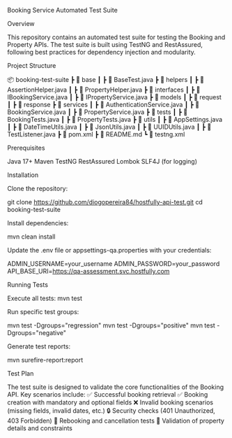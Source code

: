 Booking Service Automated Test Suite

Overview

This repository contains an automated test suite for testing the Booking and Property APIs. The test suite is built using TestNG and RestAssured, following best practices for dependency injection and modularity.

Project Structure

📦 booking-test-suite
 ┣ 📂 base
 ┃ ┣ 📜 BaseTest.java
 ┣ 📂 helpers
 ┃ ┣ 📜 AssertionHelper.java
 ┃ ┣ 📜 PropertyHelper.java
 ┣ 📂 interfaces
 ┃ ┣ 📜 IBookingService.java
 ┃ ┣ 📜 IPropertyService.java
 ┣ 📂 models
 ┃ ┣ 📂 request
 ┃ ┣ 📂 response
 ┣ 📂 services
 ┃ ┣ 📜 AuthenticationService.java
 ┃ ┣ 📜 BookingService.java
 ┃ ┣ 📜 PropertyService.java
 ┣ 📂 tests
 ┃ ┣ 📜 BookingTests.java
 ┃ ┣ 📜 PropertyTests.java
 ┣ 📂 utils
 ┃ ┣ 📜 AppSettings.java
 ┃ ┣ 📜 DateTimeUtils.java
 ┃ ┣ 📜 JsonUtils.java
 ┃ ┣ 📜 UUIDUtils.java
 ┃ ┣ 📜 TestListener.java
 ┣ 📜 pom.xml
 ┣ 📜 README.md
 ┗ 📜 testng.xml

Prerequisites

Java 17+
Maven
TestNG
RestAssured
Lombok
SLF4J (for logging)

Installation

Clone the repository:

git clone https://github.com/diogopereira84/hostfully-api-test.git
cd booking-test-suite

Install dependencies:

mvn clean install

Update the .env file or appsettings-qa.properties with your credentials:

ADMIN_USERNAME=your_username
ADMIN_PASSWORD=your_password
API_BASE_URI=https://qa-assessment.svc.hostfully.com

Running Tests

Execute all tests:
mvn test

Run specific test groups:

mvn test -Dgroups="regression"
mvn test -Dgroups="positive"
mvn test -Dgroups="negative"

Generate test reports:

mvn surefire-report:report

Test Plan

The test suite is designed to validate the core functionalities of the Booking API. Key scenarios include:
✅ Successful booking retrieval
✅ Booking creation with mandatory and optional fields
❌ Invalid booking scenarios (missing fields, invalid dates, etc.)
🔒 Security checks (401 Unauthorized, 403 Forbidden)
🔄 Rebooking and cancellation tests
📜 Validation of property details and constraints
